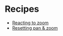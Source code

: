 # Recipes

- [Reacting to zoom](../zoomable/recipes.md#reacting-to-zoom)
- [Resetting pan & zoom](../zoomable/recipes.md#resetting-pan-zoom)
